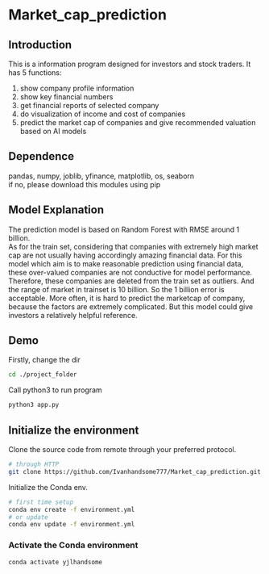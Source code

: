 # Market_cap_prediction

## Introduction  

This is a information program designed for investors and stock traders. It has 5 functions:  
1. show company profile information  
2. show key financial numbers  
3. get financial reports of selected company
4. do visualization of income and cost of companies  
5. predict the market cap of companies and give recommended valuation based on AI models  

## Dependence
pandas, numpy, joblib, yfinance, matplotlib, os, seaborn  
if no, please download this modules using pip


## Model Explanation
The prediction model is based on Random Forest with RMSE around 1 billion.  
As for the train set, considering that companies with extremely high market cap are not usually having accordingly amazing financial data. For this model which aim is to make reasonable prediction using financial data, these over-valued companies are not conductive for model performance. Therefore, these companies are deleted from the train set as outliers. And the range of market in trainset is 10 billion. So the 1 billion error is acceptable. More often, it is hard to predict the marketcap of company, because the factors are extremely complicated. But this model could give investors a relatively helpful reference.


## Demo
Firstly, change the dir
```bash
cd ./project_folder  
```

Call python3 to run program
```bash
python3 app.py
```
## Initialize the environment

Clone the source code from remote through your preferred protocol.

```bash
# through HTTP
git clone https://github.com/Ivanhandsome777/Market_cap_prediction.git
```



Initialize the Conda env.

```bash
# first time setup
conda env create -f environment.yml
# or update
conda env update -f environment.yml
```

### Activate the Conda environment

```bash
conda activate yjlhandsome
```
